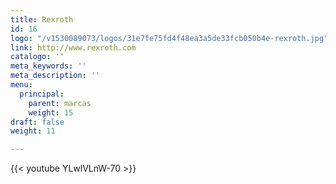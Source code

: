 ```yaml
---
title: Rexroth
id: 16
logo: "/v1530089073/logos/31e7fe75fd4f48ea3a5de33fcb050b4e-rexroth.jpg"
link: http://www.rexroth.com
catalogo: ''
meta_keywords: ''
meta_description: ''
menu:
  principal:
    parent: marcas
    weight: 15
draft: false
weight: 11

---
```

{{< youtube YLwlVLnW-70 >}}